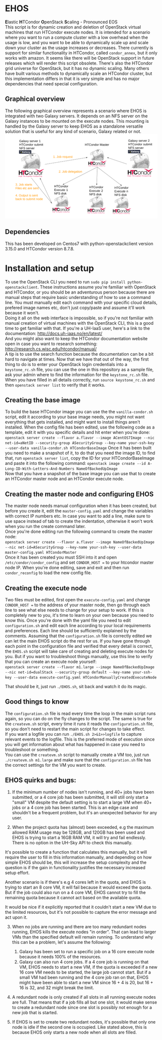 # EHOS
**E**lastic **H**TCondor **O**penStack **S**caling - Pronounced EOS  
This script is for dynamic creation and deletion of OpenStack virtual machines that run HTCondor execute nodes. It is intended for a scenario where you want to run a compute cluster with a low overhead when the usage is low, and you want to be able to dynamically scale up and scale down your cluster as the usage increases or decreases. There currently is support for similar functionality in HTCondor, called `condor_annex`, but it only works with amazon. It seems like there will be OpenStack support in future releases which will render this script obsolete. There's also the HTCondor grid universe for OpenStack, but it has no dynamic scaling. Many others have built various methods to dynamically scale an HTCondor cluster, but this implementation differs in that it is very simple and has no major dependencies that need special configuration.

## Graphical overview
The following graphical overview represents a scenario where EHOS is integrated with two Galaxy servers. It depends on an NFS server on the Galaxy instances to be mounted on the execute nodes. This mounting is handled by the Galaxy server to keep EHOS as a standalone versatile solution that is useful for any kind of scenario, Galaxy related or not.
![EHOS-overview](https://raw.githubusercontent.com/elixir-no-nels/EHOS/master/.ehos.png)

## Dependencies
This has been developed on Centos7 with python-openstackclient version 3.15.0 and HTCondor version 8.7.8.

# Installation and setup
To use the OpenStack CLI you need to run `sudo pip install python-openstackclient`.
These instructions assume you're familiar with OpenStack and HTCondor, or you should be an adventurous person because there are manual steps that require basic understanding of how to use a command line. You must manually edit each command with your specific cloud details, prefered image names etc, don't just copy/paste and assume it'll work because it won't.  
Doing it all on the web interface is impossible, so if you're not familiar with manual creation of virtual machines with the OpenStack CLI, this is a good time to get familiar with that. If you're a UH-IaaS user, here's a link to the documentation: http://docs.uh-iaas.no/en/latest/  
And you might also want to keep the HTCondor documentation website open in case you want to research something: http://research.cs.wisc.edu/htcondor/manual/  
A tip is to use the search function because the documentation can be a bit hard to navigate at times.
Now that we have that out of the way, the first thing to do is to enter your OpenStack login credentials into a `keystone_rc.sh` file, you can use the one in this repository as a sample file, ask your admin where to find the information for the `keystone_rc.sh` file. When you have filled in all details correctly, run `source keystone_rc.sh` and then `openstack server list` to verify that it works.  

## Creating the base image
To build the base HTCondor image you can use the the `vanilla-condor.sh` script, edit it according to your base image needs, you might not want everything that gets installed, and might want to install things aren't installed. When the config file has been edited, use the following code as a template, edit it with you specific details and hit enter when you're done:  
`openstack server create --flavor a.flavor --image ACentOS7Image --nic net-id=aNetID --security-group ASecurityGroup --key-name your-ssh-key --user-data vanilla-condor.sh HTCondorBaseImage`
Once it has been built you need to make a snapshot of it, to do that you need the image ID, to find that, run `openstack server list`, copy the ID for your HTCondorBaseImage and paste it into the following command: `openstack image create --id A-Long-ID-With-Letters-And-Numbers NameOfBackedUpImage`  
Now that you have a snapshot of the base image you can use that to create an HTCondor master node and an HTCondor execute node.  

## Creating the master node and configuring EHOS
The master node needs manual configuration when it has been created, but before you create it, edit the `master-config.yaml` and change the variables with correct IP numbers etc. In case you want to add a line, make sure to use space instead of tab to create the indentation, otherwise it won't work when you run the create command later.  
Once you're done editing run the following command to create the master node:  
`openstack server create --flavor a.flavor --image NameOfBackedUpImage --nic net-id=ASecurityGroup --key-name your-ssh-key --user-data master-config.yaml HTCondorMaster`  
Once it has been created you must SSH into it and open `/etc/condor/condor_config` and set `CONDOR_HOST =` to your htcondor master node IP.
When you're done editing, save and exit and then run `condor_reconfig` to load the new config file.  

## Creating the execute node
Two files must be edited, first open the `execute-config.yaml` and change `CONDOR_HOST =` to the address of your master node, then go through each line to see what else needs to change for your setup to work. If this is completely new to you, it's time to learn on your own because you need to know this. Once you're done with the yaml file you need to edit `configuration.sh` and edit each line according to your local requirements and preferences. Each line should be sufficiently explained by the comments. Assuming that the `configuration.sh` file is correctly edited we can let the main EHOS script do the rest for us. If you have gone through each point in the configuration file and verified that every detail is correct, the `EHOS.sh` script will take care of creating and deleting execute nodes for you. But if you want to troubleshoot things manually, use this line to verify that you can create an execute node yourself:  
`openstack server create --flavor m1.large --image NameOfBackedUpImage --nic net-id=dualStack --security-group default --key-name your-ssh-key --user-data execute-config.yaml HTCondorManuallyCreatedExecuteNode`

That should be it, just run `./EHOS.sh`, sit back and watch it do its magic.

## Good things to know
The `configuration.sh` file is read every time the loop in the main script runs again, so you can do on the fly changes to the script. The same is true for the `createvm.sh` script, every time it runs it reads the `configuration.sh` file, so you don't need to restart the main script for changes to take effect.  
If you want a logfile you can run `./EHOS.sh 2>&1>>logfile` to capture relevant events to the logfile. This is the preferred mode of execution since you will get information about what has happened in case you need to troubleshoot or something.  
You can use the `createvm.sh` script to manually create a VM too, just run `./createvm.sh m1.large` and make sure that the `configuration.sh` file has the correct settings for the VM you want to create. 

## EHOS quirks and bugs:

1. If the minimum number of nodes isn't running, and 40+ jobs have been submitted, or a 4 core job has been submitted, it will still only start a "small" VM despite the default setting is to start a large VM when 40+ jobs or a 4 core job has been started.
This is an edge case and shouldn't be a frequent problem, but it's an unexpected behavior for any user.

2. When the project quota has (almost) been exceeded, e.g the maximum allowed RAM usage may be 128GB, and 120GB has been used and EHOS is trying to start a 16GB RAM VM, it will try and fail endlessly. There is no option in the UH-Sky API to check this manually. 

It's possible to create a function that calculates this manually, but it will require the user to fill in this information manually, and depending on how simple EHOS should be, this will increase the setup complexity and the question is if the gain in functionality justifies the necessary increased setup effort.

Another scenario is if there's e.g 4 cores left in the quota, and EHOS is trying to start an 8 core VM, it will fail because it would exceed the quota. But if the job could also run on a 4 core VM, EHOS cannot try to fill the remaining quota because it cannot act based on the available quota.

It would be nice if it explicitly reported that it couldn't start a new VM due to the limited resources, but it's not possible to capture the error message and act upon it. 

3. When no jobs are running and there are too many redundant nodes running, EHOS kills the execute nodes "in order". That can lead to larger VMs than the specified default will remain running. To understand why this can be a problem, let's assume the following:
	1. Galaxy has been set to run a specific job on a 16 core execute node because it needs 100% of the resources. 
	2. Galaxy can also run 4 core jobs.
		If a 4 core job is running on that VM, EHOS needs to start a new VM, if the quota is exceeded if a new 16 core
		VM needs to be started, the large job cannot start. But if a small VM had been running and the 4 core job ran
		on that, EHOS might have been able to start a new VM since 16 + 4 is 20, but 16 + 16 is 32, and 32 might break
		the limit.

4. A redundant node is only created if all slots in all running execute nodes are full. That means that if a job fills all but one slot, it would make sense to create a redundant node since one slot is possibly not enough for a new job that is started.

5. If EHOS is set to create two redundant nodes, it's possible that only one node is idle if the second one is occupied. Like stated above, this is because EHOS only starts a new node when all slots are filled.
